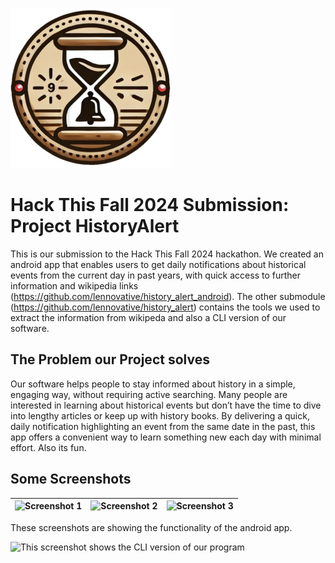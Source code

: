 ![](history_alert-logo.png)

# Hack This Fall 2024 Submission: Project HistoryAlert

This is our submission to the Hack This Fall 2024 hackathon.
We created an android app that enables users to get daily notifications about historical events from the current day in past years, with quick access to further information and wikipedia links (https://github.com/lennovative/history_alert_android).
The other submodule (https://github.com/lennovative/history_alert) contains the tools we used to extract the information from wikipeda and also a CLI version of our software.

## The Problem our Project solves

Our software helps people to stay informed about history in a simple, engaging way, without requiring active searching.
Many people are interested in learning about historical events but don’t have the time to dive into lengthy articles or keep up with history books.
By delivering a quick, daily notification highlighting an event from the same date in the past, this app offers a convenient way to learn something new each day with minimal effort.
Also its fun.

## Some Screenshots

| ![Screenshot 1](history_alert_android/Screenshots/screenshot1.jpg) | ![Screenshot 2](history_alert_android/Screenshots/screenshot6.jpg) | ![Screenshot 3](history_alert_android/Screenshots/screenshot3.jpg) |
|-----------------------------------------|-----------------------------------------|-----------------------------------------|
These screenshots are showing the functionality of the android app.


![This screenshot shows the CLI version of our program](history_alert/historyalert.png)